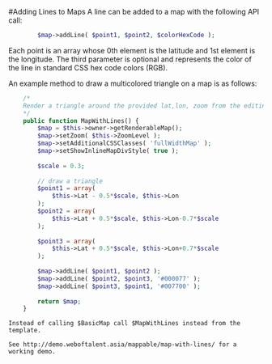 #Adding Lines to Maps
A line can be added to a map with the following API call:

```php
		$map->addLine( $point1, $point2, $colorHexCode );
```

Each point is an array whose 0th element is the latitude and 1st element is the longitude.
The third parameter is optional and represents the color of the line in standard CSS hex code 
colors (RGB).

An example method to draw a multicolored triangle on a map is as follows:

```php
	/*
	Render a triangle around the provided lat,lon, zoom from the editing functions,
	*/
	public function MapWithLines() {
		$map = $this->owner->getRenderableMap();
		$map->setZoom( $this->ZoomLevel );
		$map->setAdditionalCSSClasses( 'fullWidthMap' );
		$map->setShowInlineMapDivStyle( true );
 
		$scale = 0.3;
 
		// draw a triangle
		$point1 = array(
			$this->Lat - 0.5*$scale, $this->Lon
		);
		$point2 = array(
			$this->Lat + 0.5*$scale, $this->Lon-0.7*$scale
		);
 
		$point3 = array(
			$this->Lat + 0.5*$scale, $this->Lon+0.7*$scale
		);
 
		$map->addLine( $point1, $point2 );
		$map->addLine( $point2, $point3, '#000077' );
		$map->addLine( $point3, $point1, '#007700' );
 
		return $map;
	}
```

	Instead of calling $BasicMap call $MapWithLines instead from the template.

	See http://demo.weboftalent.asia/mappable/map-with-lines/ for a working demo.
